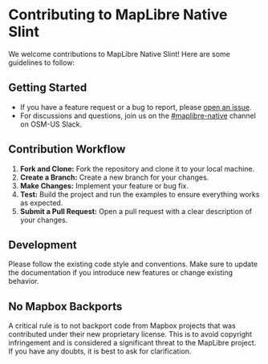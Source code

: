 # Contributing to MapLibre Native Slint

We welcome contributions to MapLibre Native Slint! Here are some guidelines to follow:

## Getting Started

- If you have a feature request or a bug to report, please [open an issue](https://github.com/maplibre/maplibre-native-slint/issues/new).
- For discussions and questions, join us on the [#maplibre-native](https://osmus.slack.com/archives/C01G4G39862) channel on OSM-US Slack.

## Contribution Workflow

1.  **Fork and Clone:** Fork the repository and clone it to your local machine.
2.  **Create a Branch:** Create a new branch for your changes.
3.  **Make Changes:** Implement your feature or bug fix.
4.  **Test:** Build the project and run the examples to ensure everything works as expected.
5.  **Submit a Pull Request:** Open a pull request with a clear description of your changes.

## Development

Please follow the existing code style and conventions. Make sure to update the documentation if you introduce new features or change existing behavior.

## No Mapbox Backports

A critical rule is to not backport code from Mapbox projects that was contributed under their new proprietary license. This is to avoid copyright infringement and is considered a significant threat to the MapLibre project. If you have any doubts, it is best to ask for clarification.
